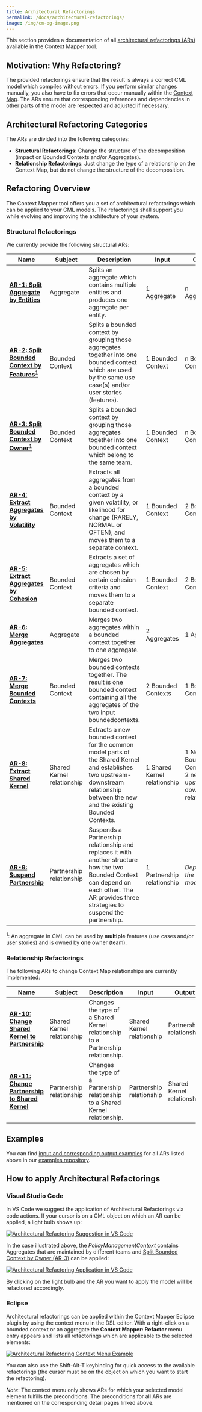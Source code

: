 ```yaml
---
title: Architectural Refactorings
permalink: /docs/architectural-refactorings/
image: /img/cm-og-image.png
---
```


This section provides a documentation of all [architectural refactorings (ARs)](https://www.infoq.com/articles/architectural-refactoring/) available in the Context Mapper tool.

## Motivation: Why Refactoring?
The provided refactorings ensure that the result is always a correct CML model which compiles without errors. 
If you perform similar changes manually, you also have to fix errors that occur manually within the [Context Map](/docs/context-map/).
The ARs ensure that corresponding references and dependencies in other parts of the model are respected and adjusted if necessary.

## Architectural Refactoring Categories
The ARs are divided into the following categories:

 * **Structural Refactorings**: Change the structure of the decomposition (impact on Bounded Contexts and/or Aggregates).
 * **Relationship Refactorings**: Just change the type of a relationship on the Context Map, but do not change the structure of the decomposition.

## Refactoring Overview
The Context Mapper tool offers you a set of architectural refactorings which can be applied to your CML models. The refactorings shall
support you while evolving and improving the architecture of your system.

### Structural Refactorings
We currently provide the following structural ARs:

| Name                                                                                                    | Subject                    | Description                                                                                                                                                                                   | Input                        | Output                                                            |
|---------------------------------------------------------------------------------------------------------|----------------------------|-----------------------------------------------------------------------------------------------------------------------------------------------------------------------------------------------|------------------------------|-------------------------------------------------------------------|
| [**AR-1: Split Aggregate by Entities**](/docs/ar-split-aggregate-by-entities)                           | Aggregate                  | Splits an aggregate which contains multiple entities and produces one aggregate per entity.                                                                                                   | 1 Aggregate                  | n Aggregates                                                      |
| [**AR-2: Split Bounded Context by Features**<sup>1</sup>](/docs/ar-split-bounded-context-by-features)   | Bounded Context            | Splits a bounded context by grouping those aggregates together into one bounded context which are used by the same use case(s) and/or user stories (features).                                | 1 Bounded Context            | n Bounded Contexts                                                |
| [**AR-3: Split Bounded Context by Owner**<sup>1</sup>](/docs/ar-split-bounded-context-by-owners)        | Bounded Context            | Splits a bounded context by grouping those aggregates together into one bounded context which belong to the same team.                                                                        | 1 Bounded Context            | n Bounded Contexts                                                |
| [**AR-4: Extract Aggregates by Volatility**](/docs/ar-extract-aggregates-by-volatility)                 | Bounded Context            | Extracts all aggregates from a bounded context by a given volatility, or likelihood for change (RARELY, NORMAL or OFTEN), and moves them to a separate context.                               | 1 Bounded Context            | 2 Bounded Contexts                                                |
| [**AR-5: Extract Aggregates by Cohesion**](/docs/ar-extract-aggregates-by-cohesion)                     | Bounded Context            | Extracts a set of aggregates which are chosen by certain cohesion criteria and moves them to a separate bounded context.                                                                      | 1 Bounded Context            | 2 Bounded Contexts                                                |
| [**AR-6: Merge Aggregates**](/docs/ar-merge-aggregates)                                                 | Aggregate                  | Merges two aggregates within a bounded context together to one aggregate.                                                                                                                     | 2 Aggregates                 | 1 Aggregate                                                       |
| [**AR-7: Merge Bounded Contexts**](/docs/ar-merge-bounded-contexts)                                     | Bounded Context            | Merges two bounded contexts together. The result is one bounded context containing all the aggregates of the two input boundedcontexts.                                                       | 2 Bounded Contexts           | 1 Bounded Context                                                 |
| [**AR-8: Extract Shared Kernel**](/docs/ar-extract-shared-kernel)                                       | Shared Kernel relationship | Extracts a new bounded context for the common model parts of the Shared Kernel and establishes two upstream-downstream relationship between the new and the existing Bounded Contexts.        | 1 Shared Kernel relationship | 1 New Bounded Context and 2 new upstream-downstream relationships |
| [**AR-9: Suspend Partnership**](/docs/ar-suspend-partnership)                                           | Partnership relationship   | Suspends a Partnership relationship and replaces it with another structure how the two Bounded Context can depend on each other. The AR provides three strategies to suspend the partnership. | 1 Partnership relationship   | _Depends on the selected mode_                                    |

<sup>1</sup>: An aggregate in CML can be used by **multiple** features (use cases and/or user stories) and is owned by **one** owner (team).

### Relationship Refactorings
The following ARs to change Context Map relationships are currently implemented:

| Name                                                                                           | Subject                    | Description                                                                     | Input                      | Output                     |
|------------------------------------------------------------------------------------------------|----------------------------|---------------------------------------------------------------------------------|----------------------------|----------------------------|
| [**AR-10: Change Shared Kernel to Partnership**](/docs/ar-change-shared-kernel-to-partnership) | Shared Kernel relationship | Changes the type of a Shared Kernel relationship to a Partnership relationship. | Shared Kernel relationship | Partnership relationship   |
| [**AR-11: Change Partnership to Shared Kernel**](/docs/ar-change-partnership-to-shared-kernel) | Partnership relationship   | Changes the type of a Partnership relationship to a Shared Kernel relationship. | Partnership relationship | Shared Kernel relationship |

## Examples
You can find [input and corresponding output examples](https://github.com/ContextMapper/context-mapper-examples/tree/master/src/main/cml/architectural-refactorings) for all ARs listed above in our [examples repository](https://github.com/ContextMapper/context-mapper-examples).

## How to apply Architectural Refactorings

### Visual Studio Code
In VS Code we suggest the application of Architectural Refactorings via code actions. If your cursor is on a CML object on which an AR can be applied, a light bulb shows up:

<a href="/img/architectural-refactoring-handling-in-vscode-1.png">![Architectural Refactoring Suggestion in VS Code](/img/architectural-refactoring-handling-in-vscode-1.png)</a>

In the case illustrated above, the _PolicyManagementContext_ contains Aggregates that are maintained by different teams and [Split Bounded Context by Owner (AR-3)](/docs/ar-split-bounded-context-by-owners) can be applied:

<a href="/img/architectural-refactoring-handling-in-vscode-2.png">![Architectural Refactoring Application in VS Code](/img/architectural-refactoring-handling-in-vscode-2.png)</a>

By clicking on the light bulb and the AR you want to apply the model will be refactored accordingly.

### Eclipse
Architectural refactorings can be applied within the Context Mapper Eclipse plugin by using the context menu in the DSL editor. With a
right-click on a bounded context or an aggregate the **Context Mapper: Refactor** menu entry appears and lists all refactorings which are applicable to the selected elements:

<a href="/img/architectural-refactorings-context-menu.png">![Architectural Refactoring Context Menu Example](/img/architectural-refactorings-context-menu.png)</a>

You can also use the Shift-Alt-T keybinding for quick access to the available refactorings (the cursor must be on the object on which you want to start the refactoring).

*Note*: The context menu only shows ARs for which your selected model element fulfills the preconditions.
The preconditions for all ARs are mentioned on the corresponding detail pages linked above. 
